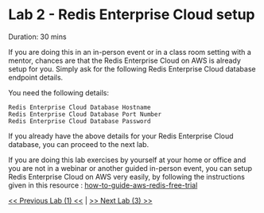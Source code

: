 # Lab 2 - Redis Enterprise Cloud setup

Duration: 30 mins

If you are doing this in an in-person event or in a class room setting with a mentor, chances are that the Redis Enterprise Cloud on AWS is already setup for you.
Simply ask for the following Redis Enterprise Cloud database endpoint details.

You need the following details:

```
Redis Enterprise Cloud Database Hostname
Redis Enterprise Cloud Database Port Number
Redis Enterprise Cloud Database Password
```

If you already have the above details for your Redis Enterprise Cloud database, you can proceed to the next lab.

If you are doing this lab exercises by yourself at your home or office and you are not in a webinar or another guided in-person event, you can setup Redis Enterprise Cloud on AWS very easily, by following the instructions given in this resource : [how-to-guide-aws-redis-free-trial](https://github.com/spendyaala/how-to-guide-aws-redis-free-trial)


[<< Previous Lab (1) <<](../Lab&#32;2&#32;-&#32;Redis&#32;Enterprise&#32;Cloud&#32;Setup) | [>> Next Lab (3) >> ](../Lab&#32;3&#32;-&#32;Getting&#32;started&#32;with&#32;VSS&#32;on&#32;Redis&#32;Enterprise&#32;Cloud)
